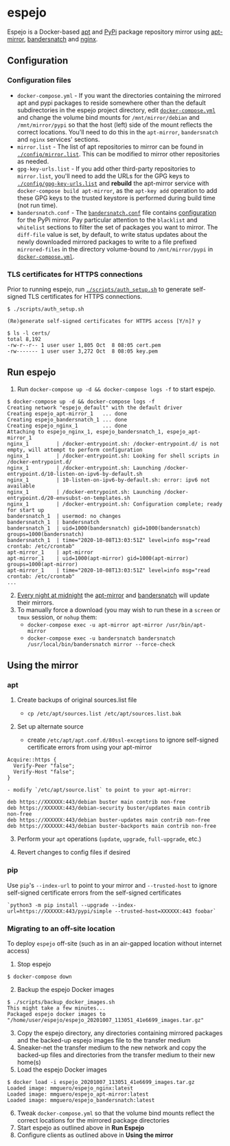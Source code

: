 # espejo

Espejo is a Docker-based [apt](https://en.wikipedia.org/wiki/APT_(software)) and [PyPi](https://pypi.org/) package repository mirror using [apt-mirror](https://github.com/apt-mirror/apt-mirror), [bandersnatch](https://github.com/pypa/bandersnatch/) and [nginx](https://nginx.org/en/).

## Configuration

### Configuration files

* `docker-compose.yml` - If you want the directories containing the mirrored apt and pypi packages to reside somewhere other than the default subdirectories in the espejo project directory, edit [`docker-compose.yml`](./docker-compose.yml) and change the volume bind mounts for `/mnt/mirror/debian` and `/mnt/mirror/pypi` so that the host (left) side of the mount reflects the correct locations. You'll need to do this in the `apt-mirror`, `bandersnatch` and `nginx` services' sections.
* `mirror.list` - The list of apt repositories to mirror can be found in [`./config/mirror.list`](./config/mirror.list). This can be modified to mirror other repositories as needed.
* `gpg-key-urls.list` - If you add other third-party repositories to `mirror.list`, you'll need to add the URLs for the GPG keys to [`./config/gpg-key-urls.list`](./config/gpg-key-urls.list) and **rebuild** the apt-mirror service with `docker-compose build apt-mirror`, as the `apt-key add` operation to add these GPG keys to the trusted keystore is performed during build time (not run time).
* `bandersnatch.conf` - The [`bandersnatch.conf`](./config/bandersnatch.conf) file contains [configuration](https://bandersnatch.readthedocs.io/en/latest/mirror_configuration.html) for the PyPi mirror. Pay particular attention to the `blacklist` and `whitelist` sections to filter the set of packages you want to mirror. The `diff-file` value is set, by default, to write status updates about the newly downloaded mirrored packages to write to a file prefixed `mirrored-files` in the directory volume-bound to `/mnt/mirror/pypi` in [`docker-compose.yml`](./docker-compose.yml).

### TLS certificates for HTTPS connections

Prior to running espejo, run [`./scripts/auth_setup.sh`](./scripts/auth_setup.sh) to generate self-signed TLS certificates for HTTPS connections.

```
$ ./scripts/auth_setup.sh 

(Re)generate self-signed certificates for HTTPS access [Y/n]? y

$ ls -l certs/
total 8,192
-rw-r--r-- 1 user user 1,805 Oct  8 08:05 cert.pem
-rw------- 1 user user 3,272 Oct  8 08:05 key.pem
```

## Run espejo

1. Run `docker-compose up -d && docker-compose logs -f` to start espejo.
```
$ docker-compose up -d && docker-compose logs -f
Creating network "espejo_default" with the default driver
Creating espejo_apt-mirror_1   ... done
Creating espejo_bandersnatch_1 ... done
Creating espejo_nginx_1        ... done
Attaching to espejo_nginx_1, espejo_bandersnatch_1, espejo_apt-mirror_1
nginx_1         | /docker-entrypoint.sh: /docker-entrypoint.d/ is not empty, will attempt to perform configuration
nginx_1         | /docker-entrypoint.sh: Looking for shell scripts in /docker-entrypoint.d/
nginx_1         | /docker-entrypoint.sh: Launching /docker-entrypoint.d/10-listen-on-ipv6-by-default.sh
nginx_1         | 10-listen-on-ipv6-by-default.sh: error: ipv6 not available
nginx_1         | /docker-entrypoint.sh: Launching /docker-entrypoint.d/20-envsubst-on-templates.sh
nginx_1         | /docker-entrypoint.sh: Configuration complete; ready for start up
bandersnatch_1  | usermod: no changes
bandersnatch_1  | bandersnatch
bandersnatch_1  | uid=1000(bandersnatch) gid=1000(bandersnatch) groups=1000(bandersnatch)
bandersnatch_1  | time="2020-10-08T13:03:51Z" level=info msg="read crontab: /etc/crontab"
apt-mirror_1    | apt-mirror
apt-mirror_1    | uid=1000(apt-mirror) gid=1000(apt-mirror) groups=1000(apt-mirror)
apt-mirror_1    | time="2020-10-08T13:03:51Z" level=info msg="read crontab: /etc/crontab"
...
```
2. [Every night at midnight](https://crontab.guru/every-night-at-midnight) the [apt-mirror](./Dockerfiles/apt-mirror.Dockerfile) and [bandersnatch](./Dockerfiles/bandersnatch.Dockerfile) will update their mirrors.
3. To manually force a download (you may wish to run these in a `screen` or `tmux` session, or `nohup` them:
    - `docker-compose exec -u apt-mirror apt-mirror /usr/bin/apt-mirror`
    - `docker-compose exec -u bandersnatch bandersnatch /usr/local/bin/bandersnatch mirror --force-check`

## Using the mirror

### apt

1. Create backups of original sources.list file
    - `cp /etc/apt/sources.list /etc/apt/sources.list.bak`

2. Set up alternate source
    - create `/etc/apt/apt.conf.d/80ssl-exceptions` to ignore self-signed certificate errors from using your apt-mirror
```
Acquire::https {
  Verify-Peer "false";
  Verify-Host "false";
}
```
        
    - modify `/etc/apt/source.list` to point to your apt-mirror:
```
deb https://XXXXXX:443/debian buster main contrib non-free
deb https://XXXXXX:443/debian-security buster/updates main contrib non-free
deb https://XXXXXX:443/debian buster-updates main contrib non-free
deb https://XXXXXX:443/debian buster-backports main contrib non-free
```

3. Perform your `apt` operations (`update`, `upgrade`, `full-upgrade`, etc.)

4. Revert changes to config files if desired

### pip

Use `pip`'s `--index-url` to point to your mirror and `--trusted-host` to ignore self-signed certificate errors from the self-signed certificates

```
`python3 -m pip install --upgrade --index-url=https://XXXXXX:443/pypi/simple --trusted-host=XXXXXX:443 foobar`
```

### Migrating to an off-site location

To deploy `espejo` off-site (such as in an air-gapped location without internet access)

1. Stop espejo
```
$ docker-compose down
```
2. Backup the espejo Docker images
```
$ ./scripts/backup_docker_images.sh
This might take a few minutes...
Packaged espejo docker images to "/home/user/espejo/espejo_20201007_113051_41e6699_images.tar.gz"
```
3. Copy the espejo directory, any directories containing mirrored packages and the backed-up espejo images file to the transfer medium
4. Sneaker-net the transfer medium to the new network and copy the backed-up files and directories from the transfer medium to their new home(s)
5. Load the espejo Docker images
```
$ docker load -i espejo_20201007_113051_41e6699_images.tar.gz
Loaded image: mmguero/espejo_nginx:latest
Loaded image: mmguero/espejo_apt-mirror:latest
Loaded image: mmguero/espejo_bandersnatch:latest 
```
6. Tweak `docker-compose.yml` so that the volume bind mounts reflect the correct locations for the mirrored package directories
7. Start espejo as outlined above in **Run Espejo**
8. Configure clients as outlined above in **Using the mirror**